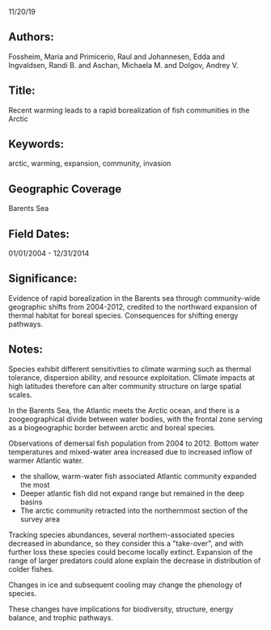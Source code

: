 11/20/19
## Authors:
Fossheim, Maria and Primicerio, Raul and Johannesen, Edda and Ingvaldsen, Randi B. and Aschan, Michaela M. and Dolgov, Andrey V.
## Title:
Recent warming leads to a rapid borealization of fish communities in the Arctic
## Keywords:
arctic, warming, expansion, community, invasion
## Geographic Coverage
Barents Sea
## Field Dates:
01/01/2004 - 12/31/2014
## Significance:
Evidence of rapid borealization in the Barents sea through community-wide geographic shifts from 2004-2012, credited to the northward expansion of thermal habitat for boreal species. Consequences for shifting energy pathways.

## Notes:
Species exhibit different sensitivities to climate warming such as thermal tolerance, dispersion ability, and resource exploitation. Climate impacts at high latitudes therefore can alter community structure on large spatial scales.

In the Barents Sea, the Atlantic meets the Arctic ocean, and there is a zoogeographical divide between water bodies, with the frontal zone serving as a biogeographic border between arctic and boreal species.

Observations of demersal fish population from 2004 to 2012. Bottom water temperatures and mixed-water area increased due to increased inflow of warmer Atlantic water.
- the shallow, warm-water fish associated Atlantic community expanded the most
- Deeper atlantic fish did not expand range but remained in the deep basins
- The arctic community retracted into the northernmost section of the survey area

Tracking species abundances, several northern-associated species decreased in abundance, so they consider this a "take-over", and with further loss these species could become locally extinct. Expansion of the range of larger predators could alone explain the decrease in distribution of colder fishes.

Changes in ice and subsequent cooling may change the phenology of species.

These changes have implications for biodiversity, structure, energy balance, and trophic pathways.
